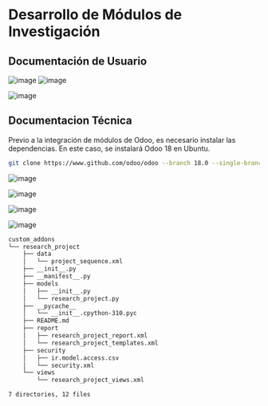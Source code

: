 # Desarrollo de Módulos de Investigación
## Documentación de Usuario 
![image](https://github.com/user-attachments/assets/5b4ba6bf-44b4-4bae-a7e6-472abfed24e9)
![image](https://github.com/user-attachments/assets/f6b73671-36cb-41e6-98bd-e3a9f37d63c0)

![image](https://github.com/user-attachments/assets/2820945b-7dc7-468c-9144-1768efac6188)



## Documentacion Técnica 
Previo a la integración de módulos de Odoo, es necesario instalar las dependencias. En este caso, se instalará Odoo 18 en Ubuntu.
```bash
git clone https://www.github.com/odoo/odoo --branch 18.0 --single-branch .
```

![image](https://github.com/user-attachments/assets/b33f75bc-9e0e-4bef-b549-d0e70506b26b)

![image](https://github.com/user-attachments/assets/5a69a118-37b6-4f08-a849-e4a8104e943f)


![image](https://github.com/user-attachments/assets/de558bcf-2b23-43c8-bf92-3b217af0d5e2)

![image](https://github.com/user-attachments/assets/35395abb-3258-4d93-a03f-e28db35fb1fc)


```bash
custom_addons
└── research_project
    ├── data
    │   └── project_sequence.xml
    ├── __init__.py
    ├── __manifest__.py
    ├── models
    │   ├── __init__.py
    │   └── research_project.py
    ├── __pycache__
    │   └── __init__.cpython-310.pyc
    ├── README.md
    ├── report
    │   ├── research_project_report.xml
    │   └── research_project_templates.xml
    ├── security
    │   ├── ir.model.access.csv
    │   └── security.xml
    └── views
        └── research_project_views.xml

7 directories, 12 files
```


